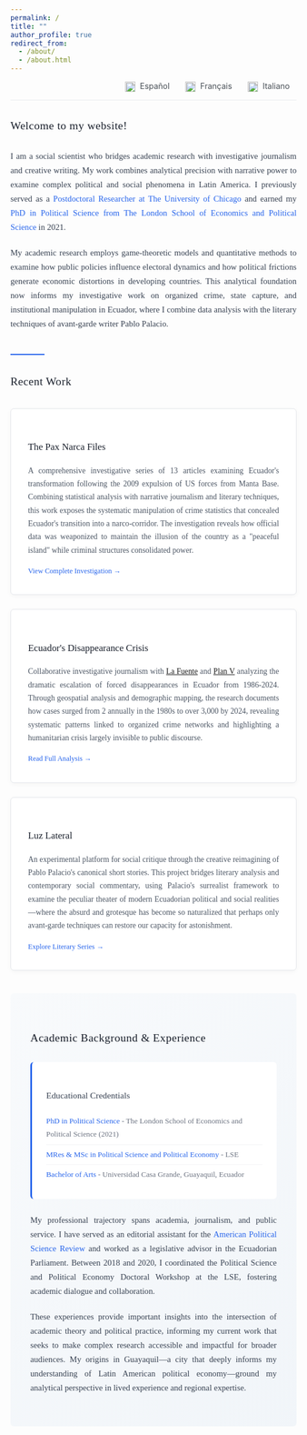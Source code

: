 ```yaml
---
permalink: /
title: ""
author_profile: true
redirect_from: 
  - /about/
  - /about.html
---
```


<div style="text-align: right; margin-bottom: 2em; font-size: 14px; border-bottom: 1px solid #e9ecef; padding-bottom: 1em;">
  <a href="https://arduinotomasi-github-io.translate.goog/?_x_tr_sl=en&_x_tr_tl=es&_x_tr_hl=en-US&_x_tr_pto=wapp" target="_blank" style="margin: 0 12px; text-decoration: none; color: #495057; transition: color 0.3s ease;">
    <img src="https://flagcdn.com/ec.svg" width="18" style="vertical-align: middle; margin-right: 4px;"> Español
  </a>
  <a href="https://arduinotomasi-github-io.translate.goog/?_x_tr_sl=en&_x_tr_tl=fr&_x_tr_hl=en-US&_x_tr_pto=wapp" target="_blank" style="margin: 0 12px; text-decoration: none; color: #495057; transition: color 0.3s ease;">
    <img src="https://flagcdn.com/fr.svg" width="18" style="vertical-align: middle; margin-right: 4px;"> Français
  </a>
  <a href="https://arduinotomasi-github-io.translate.goog/?_x_tr_sl=en&_x_tr_tl=it&_x_tr_hl=en-US&_x_tr_pto=wapp" target="_blank" style="margin: 0 12px; text-decoration: none; color: #495057; transition: color 0.3s ease;">
    <img src="https://flagcdn.com/it.svg" width="18" style="vertical-align: middle; margin-right: 4px;"> Italiano
  </a>
</div>

<style>
.professional-container {
    max-width: 900px;
    margin: 0 auto;
    font-family: 'Georgia', 'Times New Roman', serif;
    line-height: 1.7;
    color: #2c3e50;
}

.section-divider {
    width: 60px;
    height: 2px;
    background: #2563eb;
    margin: 40px 0 30px 0;
    border: none;
}

.welcome-section {
    margin-bottom: 40px;
}

.welcome-section h3 {
    color: #1a202c;
    font-size: 1.4em;
    font-weight: 400;
    margin-bottom: 25px;
    letter-spacing: 0.5px;
}

.welcome-text {
    font-size: 1.05em;
    text-align: justify;
    margin-bottom: 20px;
    color: #374151;
}

.highlight {
    color: #2563eb;
    font-weight: 500;
}

.investigations-section h3 {
    color: #1a202c;
    font-size: 1.4em;
    font-weight: 400;
    margin-bottom: 30px;
    letter-spacing: 0.5px;
}

.investigation-item {
    background: white;
    border: 1px solid #e5e7eb;
    padding: 30px;
    margin-bottom: 25px;
    border-radius: 6px;
    transition: all 0.3s ease;
    box-shadow: 0 2px 8px rgba(0, 0, 0, 0.04);
}

.investigation-item:hover {
    border-color: #2563eb;
    box-shadow: 0 4px 16px rgba(37, 99, 235, 0.1);
}

.investigation-title {
    font-size: 1.2em;
    font-weight: 500;
    margin-bottom: 15px;
    color: #1a202c;
}

.investigation-title a {
    color: inherit;
    text-decoration: none;
    transition: color 0.3s ease;
}

.investigation-title a:hover {
    color: #2563eb;
}

.investigation-description {
    color: #4b5563;
    text-align: justify;
    margin-bottom: 15px;
    font-size: 0.98em;
}

.investigation-link {
    display: inline-flex;
    align-items: center;
    color: #2563eb;
    text-decoration: none;
    font-weight: 500;
    font-size: 0.9em;
    transition: all 0.3s ease;
}

.investigation-link:hover {
    color: #1d4ed8;
    transform: translateX(2px);
}

.credentials-section {
    background: linear-gradient(135deg, #f8fafc 0%, #f1f5f9 100%);
    padding: 35px;
    border-radius: 6px;
    margin-top: 40px;
}

.credentials-section h3 {
    color: #1a202c;
    font-size: 1.4em;
    font-weight: 400;
    margin-bottom: 25px;
    letter-spacing: 0.5px;
}

.credentials-box {
    background: white;
    padding: 25px;
    border-radius: 6px;
    border-left: 3px solid #2563eb;
    margin-bottom: 25px;
}

.credentials-box h4 {
    color: #374151;
    font-size: 1.1em;
    margin-bottom: 15px;
    font-weight: 500;
}

.credentials-list {
    list-style: none;
    padding: 0;
    margin: 0;
}

.credentials-list li {
    padding: 6px 0;
    color: #6b7280;
    border-bottom: 1px solid #f3f4f6;
    font-size: 0.95em;
}

.credentials-list li:last-child {
    border-bottom: none;
}

.credentials-list li strong {
    color: #2563eb;
    font-weight: 500;
}

@media (max-width: 768px) {
    .professional-container {
        padding: 0 15px;
    }
    
    .credentials-section {
        padding: 25px 20px;
    }
    
    .investigation-item {
        padding: 20px;
    }
}
</style>

<div class="professional-container">

<div class="welcome-section">
<h3>Welcome to my website!</h3>

<p class="welcome-text">
I am a social scientist who bridges academic research with investigative journalism and creative writing. My work combines analytical precision with narrative power to examine complex political and social phenomena in Latin America. I previously served as a <span class="highlight">Postdoctoral Researcher at The University of Chicago</span> and earned my <span class="highlight">PhD in Political Science from The London School of Economics and Political Science</span> in 2021.
</p>

<p class="welcome-text">
My academic research employs game-theoretic models and quantitative methods to examine how public policies influence electoral dynamics and how political frictions generate economic distortions in developing countries. This analytical foundation now informs my investigative work on organized crime, state capture, and institutional manipulation in Ecuador, where I combine data analysis with the literary techniques of avant-garde writer Pablo Palacio.
</p>
</div>

<hr class="section-divider">

<div class="investigations-section">
<h3>Recent Work</h3>

<div class="investigation-item">
<h4 class="investigation-title">
<a href="https://arduinotomasi.github.io/Pax/" target="_blank">The Pax Narca Files</a>
</h4>
<p class="investigation-description">
A comprehensive investigative series of 13 articles examining Ecuador's transformation following the 2009 expulsion of US forces from Manta Base. Combining statistical analysis with narrative journalism and literary techniques, this work exposes the systematic manipulation of crime statistics that concealed Ecuador's transition into a narco-corridor. The investigation reveals how official data was weaponized to maintain the illusion of the country as a "peaceful island" while criminal structures consolidated power.
</p>
<a href="https://arduinotomasi.github.io/Pax/" target="_blank" class="investigation-link">
View Complete Investigation →
</a>
</div>

<div class="investigation-item">
<h4 class="investigation-title">
<a href="https://periodismodeinvestigacion.com/2025/04/09/el-rostro-oculto-de-ecuador-analisis-de-las-cifras-de-desapariciones/" target="_blank">Ecuador's Disappearance Crisis</a>
</h4>
<p class="investigation-description">
Collaborative investigative journalism with <a href="https://periodismodeinvestigacion.com/">La Fuente</a> and <a href="https://planv.com.ec/">Plan V</a> analyzing the dramatic escalation of forced disappearances in Ecuador from 1986-2024. Through geospatial analysis and demographic mapping, the research documents how cases surged from 2 annually in the 1980s to over 3,000 by 2024, revealing systematic patterns linked to organized crime networks and highlighting a humanitarian crisis largely invisible to public discourse.
</p>
<a href="https://periodismodeinvestigacion.com/2025/04/09/el-rostro-oculto-de-ecuador-analisis-de-las-cifras-de-desapariciones/" target="_blank" class="investigation-link">
Read Full Analysis →
</a>
</div>

<div class="investigation-item">
<h4 class="investigation-title">
<a href="https://periodismodeinvestigacion.com/category/luz-lateral/" target="_blank">Luz Lateral</a>
</h4>
<p class="investigation-description">
An experimental platform for social critique through the creative reimagining of Pablo Palacio's canonical short stories. This project bridges literary analysis and contemporary social commentary, using Palacio's surrealist framework to examine the peculiar theater of modern Ecuadorian political and social realities—where the absurd and grotesque has become so naturalized that perhaps only avant-garde techniques can restore our capacity for astonishment.

</p>
<a href="https://periodismodeinvestigacion.com/category/luz-lateral/" target="_blank" class="investigation-link">
Explore Literary Series →
</a>
</div>
</div>

<div class="credentials-section">
<h3>Academic Background & Experience</h3>

<div class="credentials-box">
<h4>Educational Credentials</h4>
<ul class="credentials-list">
<li><strong>PhD in Political Science</strong> - The London School of Economics and Political Science (2021)</li>
<li><strong>MRes & MSc in Political Science and Political Economy</strong> - LSE</li>
<li><strong>Bachelor of Arts</strong> - Universidad Casa Grande, Guayaquil, Ecuador</li>
</ul>
</div>

<p class="welcome-text">
My professional trajectory spans academia, journalism, and public service. I have served as an editorial assistant for the <span class="highlight">American Political Science Review</span> and worked as a legislative advisor in the Ecuadorian Parliament. Between 2018 and 2020, I coordinated the Political Science and Political Economy Doctoral Workshop at the LSE, fostering academic dialogue and collaboration.
</p>

<p class="welcome-text">
These experiences provide important insights into the intersection of academic theory and political practice, informing my current work that seeks to make complex research accessible and impactful for broader audiences. My origins in Guayaquil—a city that deeply informs my understanding of Latin American political economy—ground my analytical perspective in lived experience and regional expertise.
</p>
</div>

</div>
<br>
<br>